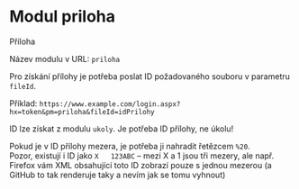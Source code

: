 # Modul priloha
Příloha

Název modulu v URL: `priloha`

Pro získání přílohy je potřeba poslat ID požadovaného souboru v parametru `fileId`.

Příklad: `https://www.example.com/login.aspx?hx=token&pm=priloha&fileId=idPrilohy`

ID lze získat z modulu `ukoly`. Je potřeba ID přílohy, ne úkolu!

Pokud je v ID přílohy mezera, je potřeba ji nahradit řetězcem `%20`.  
Pozor, existují i ID jako `X   123ABC` – mezi X a 1 jsou tři mezery, ale např. Firefox vám XML obsahující toto ID zobrazí pouze s jednou mezerou (a GitHub to tak renderuje taky a nevím jak se tomu vyhnout)
